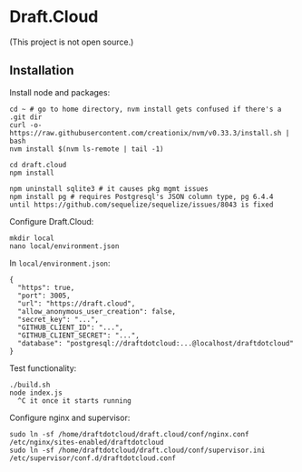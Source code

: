 # Draft.Cloud

(This project is not open source.)

## Installation

Install node and packages:

	cd ~ # go to home directory, nvm install gets confused if there's a .git dir
	curl -o- https://raw.githubusercontent.com/creationix/nvm/v0.33.3/install.sh | bash
	nvm install $(nvm ls-remote | tail -1)

	cd draft.cloud
	npm install

	npm uninstall sqlite3 # it causes pkg mgmt issues
	npm install pg # requires Postgresql's JSON column type, pg 6.4.4 until https://github.com/sequelize/sequelize/issues/8043 is fixed

Configure Draft.Cloud:

	mkdir local
	nano local/environment.json

In `local/environment.json`:

	{
	  "https": true,
	  "port": 3005,
	  "url": "https://draft.cloud",
	  "allow_anonymous_user_creation": false,
	  "secret_key": "...",
	  "GITHUB_CLIENT_ID": "...",
	  "GITHUB_CLIENT_SECRET": "...",
	  "database": "postgresql://draftdotcloud:...@localhost/draftdotcloud"
	}

Test functionality:

	./build.sh
	node index.js
	  ^C it once it starts running

Configure nginx and supervisor:

	sudo ln -sf /home/draftdotcloud/draft.cloud/conf/nginx.conf /etc/nginx/sites-enabled/draftdotcloud
	sudo ln -sf /home/draftdotcloud/draft.cloud/conf/supervisor.ini /etc/supervisor/conf.d/draftdotcloud.conf
